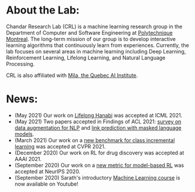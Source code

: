 <!-- <img src="/assets/images/website_collage.jpg" width="60%" height="60%" style="display: block; margin-left: auto; margin-right: auto;" > -->

# About the Lab:


Chandar Research Lab (CRL) is a machine learning research group in the Department of Computer and Software Engineering at [Polytechnique Montreal](https://www.polymtl.ca/). The long-term mission of our group is to develop interactive learning algorithms that continuously learn from experiences. Currently, the lab focuses on several areas in machine learning including Deep Learning, Reinforcement Learning, Lifelong Learning, and Natural Language Processing. 

CRL is also affiliated with [Mila, the Quebec AI Institute](https://mila.quebec/). 
<br>
# News:

* (May 2021) Our work on [Lifelong Hanabi](https://arxiv.org/abs/2103.03216) was accepted at ICML 2021.
* (May 2021) Two papers accepted in Findings of ACL 2021: [survey on data augmentation for NLP](https://arxiv.org/abs/2105.03075) and [link prediction with masked language models](https://arxiv.org/abs/2009.07058).
* (March 2021) Our work on a [new benchmark for class incremental learning](https://arxiv.org/abs/2012.12477) was accepted at CVPR 2021.
* (December 2020) Our work on RL for drug discovery was accepted at AAAI 2021.
* (September 2020) Our work on a [new metric for model-based RL](https://arxiv.org/abs/2007.03158) was accepted at NeurIPS 2020.
* (September 2020) Sarath's introductory [Machine Learning course](https://www.youtube.com/watch?v=snYZF8Dzuwo&list=PLImtCgowF_ET0mi-AmmqQ0SIJUpWYaIOr) is now available on Youtube!
